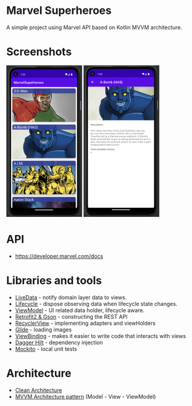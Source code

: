 # Marvel Superheroes

A simple project using Marvel API based on Kotlin MVVM architecture.

# Screenshots #
<img src="https://github.com/yeray-yas/MarvelSuperheroes/blob/main/app/src/main/res/drawable/msh_1.png" width="200" height="400" padding="5"/> <img src="https://github.com/yeray-yas/MarvelSuperheroes/blob/main/app/src/main/res/drawable/msh_2.png" width="200" height="400" padding="5"/> 


# API

* https://developer.marvel.com/docs


# Libraries and tools

* [LiveData](https://developer.android.com/topic/libraries/architecture/livedata) - notify domain layer data to views.
* [Lifecycle](https://developer.android.com/topic/libraries/architecture/lifecycle) - dispose observing data when lifecycle state changes.
* [ViewModel](https://developer.android.com/topic/libraries/architecture/viewmodel) - UI related data holder, lifecycle aware.
* [Retrofit2 & Gson](https://github.com/square/retrofit) - constructing the REST API
* [RecyclerView](https://developer.android.com/guide/topics/ui/layout/recyclerview) - implementing adapters and viewHolders
* [Glide](https://github.com/bumptech/glide) - loading images
* [ViewBinding](https://developer.android.com/topic/libraries/view-binding?hl=es-419) - makes it easier to write code that interacts with views
* [Dagger Hilt](https://developer.android.com/training/dependency-injection/hilt-android?hl=es-419) - dependency injection
* [Mockito](https://developer.android.com/training/testing/local-tests) - local unit tests


# Architecture

* [Clean Architecture](https://blog.cleancoder.com/uncle-bob/2012/08/13/the-clean-architecture.html)
* [MVVM Architecture pattern](https://developer.android.com/jetpack/guide) (Model - View - ViewModel)
